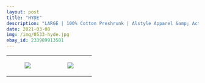 ```yaml
---
layout: post
title: "HYDE"
description: "LARGE | 100% Cotton Preshrunk | Alstyle Apparel &amp; Activewear"
date: 2021-03-08
img: /img/0533-hyde.jpg
ebay_id: 233989913581
---
```




<table style="width:100%;"><tr><td style="vertical-align:top;">
      <figure class="tmblr-full" data-orig-height="2048" data-orig-width="1365" data-orig-src="https://concertshirts.netlify.app/shirts/0533/0533-01.jpg"><img src="https://64.media.tumblr.com/14b247da5e3634fd76020e387516e903/241772896c145515-f7/s540x810/f0aa54b3a38631f1b87b5d5e7f2be1fa87f336b5.jpg" data-orig-height="2048" data-orig-width="1365" data-orig-src="https://concertshirts.netlify.app/shirts/0533/0533-01.jpg"/></figure></td>
    <td style="vertical-align:top;">
      <figure class="tmblr-full" data-orig-height="2048" data-orig-width="1365" data-orig-src="https://concertshirts.netlify.app/shirts/0533/0533-02.jpg"><img src="https://64.media.tumblr.com/6eb381963d9fd5c62c591b49d9398f8e/241772896c145515-ed/s540x810/e937ba510f0e9ccc464730d9fe47795a6317e0af.jpg" data-orig-height="2048" data-orig-width="1365" data-orig-src="https://concertshirts.netlify.app/shirts/0533/0533-02.jpg"/></figure></td>
  </tr></table>
